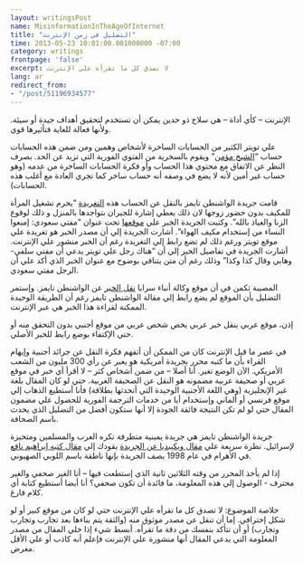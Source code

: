 ```yaml
---
layout: writingsPost
name: MisinformationInTheAgeOfInternet
title: "التضليل في زمن الإنترنت"
time: 2013-05-23 10:01:00.001000000 -07:00
category: writings
frontpage: 'false'
excerpt: لا تصدق كل ما تقرأه علي الإنترنت
lang: ar
redirect_from: 
- "/post/51196934577"
---
```


الإنترنت – كأي أداة – هي سلاح ذو حدين يمكن أن تستخدم لتحقيق أهداف جيدة أو سيئة. ولأنها فعالة للغاية فتأثيرها قوي.  

علي تويتر الكثير من الحسابات الساخرة لأشخاص وهمين ومن ضمن هذه الحسابات حساب “<a href="https://twitter.com/momen0o" target="_blank">الشيخ مؤمن</a>” ويقوم بالسخرية من الفتوي الفورية التي تزيد عن الحد. بصرف النظر عن الاتفاق مع محتوي هذا الحساب وأو فكرة الحسابات الساخرة من عدمه (وهو حساب غير أمين لأنه لا يضع في وصفه أنه حساب ساخر كما تجري العادة مع أغلب هذه الحسابات).  

قامت جريدة الواشنطن تايمز بالنقل عن الحساب هذه <a href="https://twitter.com/momen0o/status/336445800324427776" target="_blank">التغريدة</a> “</span><span>يحرم تشغيل المرأة للمكيف بدون حضور زوجها لان ذلك يعطي إشارة للجيران بتواجدها بالمنزل و ذلك لوقوع الزنا والعياذ بالله</span><span>”. وكتبت الجريدة الخبر علي <a href="http://www.washingtontimes.com/news/2013/may/17/saudi-cleric-prohibit-women-using-air-conditioning/" target="_blank">موقعها</a> تحت عنوان “مفتي سعودي: إمنعوا النساء من إستخدام مكيف الهواء”. أشارت الجريدة إلي أن مصدر الخبر هو تغريدة علي موقع تويتر ورغم ذلك لم تضع رابط إلي التغريدة رغم أن الخبر منشور علي الإنترنت. أشارت الجريدة في تفاصيل الخبر إلي أن “هناك رجل علي تويتر يدعي أن مفتي سلفي-وهابي وقال كذا وكذا” وذلك رغم أن متن يتنافي بوضوح مع عنوان الخبر الذي أكد علي أن الرجل مفتي سعودي.   

المصيبة تكمن في أن موقع وكالة أنباء سرايا <a href="http://www.sarayanews.com/index.php?page=article&amp;id=198680#.UZoHta9k4f0.facebook" target="_blank">نقل الخبر</a> عن الواشنطن تايمز. وإستمر التضليل بأن الموقع لم يضع رابط إلي مقالة الواشنطن تايمز رغم أن الطريقة الوحيدة الممكنة لقراءة هذا الخبر هي عبر الإنترنت.  

إذن، موقع عربي ينقل خبر عربي يخص شخص عربي من موقع أجنبي بدون التحقق منه أو حتي الإكتفاء بوضع رابط للخبر الأصلي.   

في عصر ما قبل الإنترنت كان من الممكن أن أتفهم فكرة النقل عن جرائد أجنبية وإيهام القراء بأن ما كتبه محرر بجريدة أمريكية هو يعبر عن رأي 300 مليون من الشعب الأمريكي. الآن الوضع تغير. أنا أصلا – من ضمن أشخاص كثر – لا أقرأ أي خبر في موقع عربي أو صحيفة عربية مضمونه هو النقل عن الصحيفة الغربية. حتي لو كان المقال بلغة غير الإنجليزية (وهي اللغة الأجنبية الوحيدة التي أتحدثها بطلاقة) فأنا أستطيع الذهاب إلي موقع فرنسي أو ألماني وإستخدام أيا من خدمات الترجمة الفورية للحصول علي مضمون المقال حتي لو لم تكن النتيجة فائقة الجودة إلا أنها ستكون أفضل من التضليل الذي يحدث باسم الصحافة.   

جريدة الواشنطن تايمز هي جريدة يمينية متطرفة تكره العرب والمسلمين ومتحيزة لإسرائيل. نظرة سريعة علي <a href="http://en.wikipedia.org/wiki/The_Washington_Times" target="_blank">مقال ويكيبديا عن الجريدة</a> يقودك إلي <a href="http://weekly.ahram.org.eg/1998/403/op1.htm" target="_blank">مقال كتبه إبراهيم نافع</a> في الأهرام في عام 1998 يصف الجريدة بإنها ناطقة باسم اللوبي الصهيوني.  

إذا لم يأخذ المحرر من وقته الثلاثين ثانية الذي إستطعت فيها – أنا الغير صحفي والغير محترف - الوصول إلي هذه المعلومة، ما فائدة أن تكون صحفي؟ أنا أيضا أستطيع كتابة أي كلام فارغ.  

خلاصة الموضوع: لا تصدق كل ما تقرأه علي الإنترنت حتي لو كان من موقع كبير أو لو شكل إحترافي. إما أن تنقل عن مصدر موثوق منه (والثقة يتم بناءها بعد تجارب وتجارب وتجارب) أو أن تتأكد بنفسك من دقة ما تقرأه. أبسط شيء إذا خلي المقال من مصدر المعلومة التي يدعي المقال أنها منشورة علي الإنترنت فإعلم أنه كاذب أو علي الأقل مغرض.  